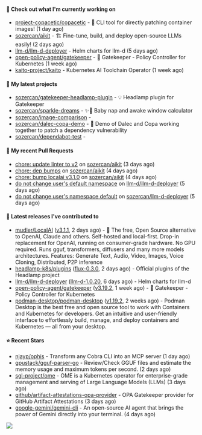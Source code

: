 #### 👷 Check out what I'm currently working on

- [project-copacetic/copacetic](https://github.com/project-copacetic/copacetic) - 🧵 CLI tool for directly patching container images! (1 day ago)
- [sozercan/aikit](https://github.com/sozercan/aikit) - 🏗️ Fine-tune, build, and deploy open-source LLMs easily! (2 days ago)
- [llm-d/llm-d-deployer](https://github.com/llm-d/llm-d-deployer) - Helm charts for llm-d (5 days ago)
- [open-policy-agent/gatekeeper](https://github.com/open-policy-agent/gatekeeper) - 🐊 Gatekeeper - Policy Controller for Kubernetes (1 week ago)
- [kaito-project/kaito](https://github.com/kaito-project/kaito) - Kubernetes AI Toolchain Operator (1 week ago)

#### 🌱 My latest projects

- [sozercan/gatekeeper-headlamp-plugin](https://github.com/sozercan/gatekeeper-headlamp-plugin) - 💡 Headlamp plugin for Gatekeeper
- [sozercan/sparkle-dreams](https://github.com/sozercan/sparkle-dreams) - ✨🌙 Baby nap and awake window calculator
- [sozercan/image-comparison](https://github.com/sozercan/image-comparison) - 
- [sozercan/dalec-copa-demo](https://github.com/sozercan/dalec-copa-demo) - 🤝 Demo of Dalec and Copa working together to patch a dependency vulnerability
- [sozercan/dependabot-test](https://github.com/sozercan/dependabot-test) - 

#### 🔨 My recent Pull Requests

- [chore: update linter to v2](https://github.com/sozercan/aikit/pull/544) on [sozercan/aikit](https://github.com/sozercan/aikit) (3 days ago)
- [chore: dep bumps](https://github.com/sozercan/aikit/pull/543) on [sozercan/aikit](https://github.com/sozercan/aikit) (4 days ago)
- [chore: bump localai v3.1.0](https://github.com/sozercan/aikit/pull/542) on [sozercan/aikit](https://github.com/sozercan/aikit) (4 days ago)
- [do not change user&#39;s default namespace](https://github.com/llm-d/llm-d-deployer/pull/336) on [llm-d/llm-d-deployer](https://github.com/llm-d/llm-d-deployer) (5 days ago)
- [do not change user&#39;s namespace default](https://github.com/sozercan/llm-d-deployer/pull/1) on [sozercan/llm-d-deployer](https://github.com/sozercan/llm-d-deployer) (5 days ago)

#### 🚀 Latest releases I've contributed to

- [mudler/LocalAI](https://github.com/mudler/LocalAI) ([v3.1.1](https://github.com/mudler/LocalAI/releases/tag/v3.1.1), 2 days ago) - :robot: The free, Open Source alternative to OpenAI, Claude and others. Self-hosted and local-first. Drop-in replacement for OpenAI,  running on consumer-grade hardware. No GPU required. Runs gguf, transformers, diffusers and many more models architectures. Features: Generate Text, Audio, Video, Images, Voice Cloning, Distributed, P2P inference
- [headlamp-k8s/plugins](https://github.com/headlamp-k8s/plugins) ([flux-0.3.0](https://github.com/headlamp-k8s/plugins/releases/tag/flux-0.3.0), 2 days ago) - Official plugins of the Headlamp project
- [llm-d/llm-d-deployer](https://github.com/llm-d/llm-d-deployer) ([llm-d-1.0.20](https://github.com/llm-d/llm-d-deployer/releases/tag/llm-d-1.0.20), 6 days ago) - Helm charts for llm-d
- [open-policy-agent/gatekeeper](https://github.com/open-policy-agent/gatekeeper) ([v3.19.2](https://github.com/open-policy-agent/gatekeeper/releases/tag/v3.19.2), 1 week ago) - 🐊 Gatekeeper - Policy Controller for Kubernetes
- [podman-desktop/podman-desktop](https://github.com/podman-desktop/podman-desktop) ([v1.19.2](https://github.com/podman-desktop/podman-desktop/releases/tag/v1.19.2), 2 weeks ago) - Podman Desktop is the best free and open source tool to work with Containers and Kubernetes for developers. Get an intuitive and user-friendly interface to effortlessly build, manage, and deploy containers and Kubernetes — all from your desktop.

#### ⭐ Recent Stars

- [njayp/ophis](https://github.com/njayp/ophis) - Transform any Cobra CLI into an MCP server (1 day ago)
- [gpustack/gguf-parser-go](https://github.com/gpustack/gguf-parser-go) - Review/Check GGUF files and estimate the memory usage and maximum tokens per second. (2 days ago)
- [sgl-project/ome](https://github.com/sgl-project/ome) - OME is a Kubernetes operator for enterprise-grade management and serving of Large Language Models (LLMs) (3 days ago)
- [github/artifact-attestations-opa-provider](https://github.com/github/artifact-attestations-opa-provider) - OPA Gatekeeper provider for GitHub Artifact Attestations (3 days ago)
- [google-gemini/gemini-cli](https://github.com/google-gemini/gemini-cli) - An open-source AI agent that brings the power of Gemini directly into your terminal. (4 days ago)

![](https://github-readme-stats.vercel.app/api?username=sozercan&theme=vision-friendly-dark&hide_border=false&include_all_commits=true&count_private=true)
